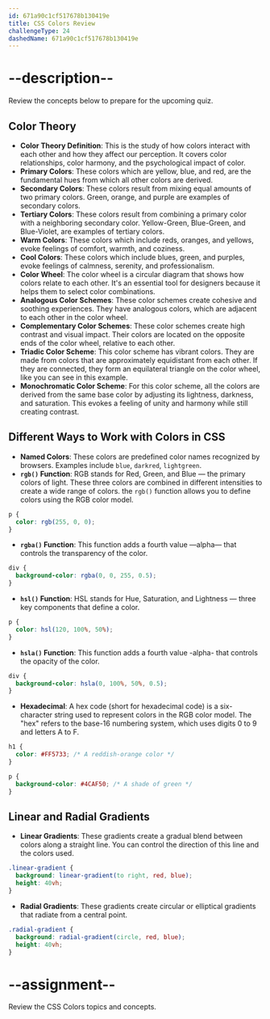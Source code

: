 ```yaml
---
id: 671a90c1cf517678b130419e
title: CSS Colors Review
challengeType: 24
dashedName: 671a90c1cf517678b130419e
---
```


# --description--

Review the concepts below to prepare for the upcoming quiz.

## Color Theory

- **Color Theory Definition**: This is the study of how colors interact with each other and how they affect our perception. It covers color relationships, color harmony, and the psychological impact of color.
- **Primary Colors**: These colors which are yellow, blue, and red, are the fundamental hues from which all other colors are derived.
- **Secondary Colors**: These colors result from mixing equal amounts of two primary colors. Green, orange, and purple are examples of secondary colors.
- **Tertiary Colors**: These colors result from combining a primary color with a neighboring secondary color. Yellow-Green, Blue-Green, and Blue-Violet, are examples of tertiary colors.
- **Warm Colors**: These colors which include reds, oranges, and yellows, evoke feelings of comfort, warmth, and coziness.
- **Cool Colors**: These colors which include blues, green, and purples, evoke feelings of calmness, serenity, and professionalism.
- **Color Wheel**: The color wheel is a circular diagram that shows how colors relate to each other. It's an essential tool for designers because it helps them to select color combinations.
- **Analogous Color Schemes**: These color schemes create cohesive and soothing experiences. They have analogous colors, which are adjacent to each other in the color wheel.
- **Complementary Color Schemes**: These color schemes create high contrast and visual impact. Their colors are located on the opposite ends of the color wheel, relative to each other.
- **Triadic Color Scheme**: This color scheme has vibrant colors. They are made from colors that are approximately equidistant from each other. If they are connected, they form an equilateral triangle on the color wheel, like you can see in this example.
- **Monochromatic Color Scheme**: For this color scheme, all the colors are derived from the same base color by adjusting its lightness, darkness, and saturation. This evokes a feeling of unity and harmony while still creating contrast.

## Different Ways to Work with Colors in CSS

- **Named Colors**: These colors are predefined color names recognized by browsers. Examples include `blue`, `darkred`, `lightgreen`.
- **`rgb()` Function**: RGB stands for Red, Green, and Blue — the primary colors of light. These three colors are combined in different intensities to create a wide range of colors. the `rgb()` function allows you to define colors using the RGB color model.

```css
p {
  color: rgb(255, 0, 0);
}
```

- **`rgba()` Function**: This function adds a fourth value —alpha— that controls the transparency of the color. 

```css
div {
  background-color: rgba(0, 0, 255, 0.5);
}
```

- **`hsl()` Function**: HSL stands for Hue, Saturation, and Lightness — three key components that define a color. 

```css
p {
  color: hsl(120, 100%, 50%);
}
```

- **`hsla()` Function**: This function adds a fourth value -alpha- that controls the opacity of the color.

```css
div {
  background-color: hsla(0, 100%, 50%, 0.5);
}
```

- **Hexadecimal**: A hex code (short for hexadecimal code) is a six-character string used to represent colors in the RGB color model. The "hex" refers to the base-16 numbering system, which uses digits 0 to 9 and letters A to F. 

```css
h1 {
  color: #FF5733; /* A reddish-orange color */
}

p {
  background-color: #4CAF50; /* A shade of green */
}
```

## Linear and Radial Gradients 

- **Linear Gradients**: These gradients create a gradual blend between colors along a straight line. You can control the direction of this line and the colors used. 

```css
.linear-gradient {
  background: linear-gradient(to right, red, blue);
  height: 40vh;
}
```

- **Radial Gradients**: These gradients create circular or elliptical gradients that radiate from a central point.

```css
.radial-gradient {
  background: radial-gradient(circle, red, blue);
  height: 40vh;
}
```

# --assignment--

Review the CSS Colors topics and concepts.
